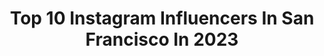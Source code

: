 ---
title: Top 10 Instagram Influencers In San Francisco In 2023
description: >-
  Find top Instagram influencers in San Francisco in 2023. Most popular hashtags: #sanfranciscoblogger #cottagecoreaesthetic #delicious.
platform: Instagram
hits: 1626
text_top: Identify the most popular Instagram influencers on inBeat.
text_bottom: Our search engine has 1626 Instagram influencers like this in San Francisco, United States for you to pitch.
profiles:
  - username: "sadaf_beauty"
    fullname: >-
      Sadaf Beauty
    bio: >-
      📍San Francisco 👇🏼Follow my lifestyle/travel blog @sadaf_beauty_diary Email: contact@sadafbeauty.net
    location: "United States"
    followers: 3866821
    engagement: 725
    commentsToLikes: 0.021434
    id: ck0u21ukoymhd0i19l8xovyot
    verified: true
    hashtags: "#sheinpartner, #sheinx, #sheinforall, #mahsaamini"
  - username: "spottedhumphrey"
    fullname: >-
      Humphrey🐼 & Pota🐻 Frenchie Sibz
    bio: >-
      🐶Frenchie Sibz in San Francisco 🐩Our Shop: @spottedbyhumphrey 🌼Our Product: @mypoopsydaisy ↙️
    location: "United States"
    followers: 123167
    engagement: 727
    commentsToLikes: 0.022086
    id: ck135qnd72r7u0i199w48g7z3
    verified: false
    hashtags: "#frenchiesofig, #spottedbyhumphrey, #spottedinsf, #frenchiepuppy"
  - username: "sfbayfood"
    fullname: >-
      Krista × Aaron | SF Foodies
    bio: >-
      🍚 Our motto: "Rice is life" 🏅 Yelp Elite 📍 San Francisco Bay Area 💌 DM or email for collaborations
    location: "United States"
    followers: 5426
    engagement: 177
    commentsToLikes: 0.049880
    id: ckmw1h6ir80qb0j23004iq356
    verified: false
    hashtags: "#sanjosefoodie, #foodiesofig, #sffoods, #bayareafoodie"
  - username: "mynameisrasha"
    fullname: >-
      Rasha Abdel Reda
    bio: >-
      . Fashion, Decor and everything in between. . Founder of @byrashaofficial . Lebanese in San Francisco 🇺🇸 🇱🇧
    location: "United States"
    followers: 440755
    engagement: 84
    commentsToLikes: 0.073630
    id: ck14lu40hwhsd0i19gw6jiqrc
    verified: false
    hashtags: "#holidayoutfit, #christmastree, #diningroom, #sanfranciscoblogger"
  - username: "_esilanna"
    fullname: >-
      Annalise ♡
    bio: >-
      🇻🇳 kindergarten teacher 🍎 M.A. ED. x San Francisco 💌 collabwithannalise@gmail.com 🍒 I wear cute clothes sometimes
    location: "United States"
    followers: 6557
    engagement: 1948
    commentsToLikes: 0.106224
    id: ckap29iu5xyzz0i78d481j9to
    verified: false
    hashtags: "#stayhome, #brilliantearth, #ad, #twodegreeshotter"
  - username: "haleyivers"
    fullname: >-
      Haley Ivers
    bio: >-
      san francisco bay area 🕊 elevated style, life, beauty (#sephorasquad) haleyivers@infagency.com ♡ tiktok - 113k ↓ shop my style + more
    location: "United States"
    followers: 17961
    engagement: 342
    commentsToLikes: 0.099740
    id: ck1375cec9v6q0i19ey0g8hfy
    verified: false
    hashtags: "#vacationlooks, #solreadyforsummer, #pradashoes, #benefitcosmetics"
  - username: "bigcabbiggerhair"
    fullname: >-
      K A C E Y🍷
    bio: >-
      Wine & food enthusiast 📍Napa & San Francisco | 👩🏻‍⚕️PhD
    location: "United States"
    followers: 21101
    engagement: 554
    commentsToLikes: 0.071958
    id: ck15ugppkn3oz0i19ywzkpt62
    verified: false
    hashtags: "#nationalicecreamday, #sourceofjoy, #myjordanvalentinemiami, #myjordanhouston"
  - username: "shanescurve"
    fullname: >-
      Shanescurve
    bio: >-
      San Francisco, California 📍 Sony A7riii - Zeiss 24mm - Collab - Co Founder of @the_unknownmag
    location: "United States"
    followers: 18037
    engagement: 725
    commentsToLikes: 0.083581
    id: ck0uemfx5lqi00i19o55dprdc
    verified: false
    hashtags: "#moodyfilm, #imaginativeportraits, #humanedge, #thedaily35mm"
  - username: "cristinaviseu"
    fullname: >-
      Cristina 💕 San Francisco
    bio: >-
      💕 Ghibli film vibes 🌸 tiktok 200k!! @cristinaviseu 😌 📍San Francisco ✨ video @fentybeauty 🌸 my art shop @maisonpeaches 💌viseu.c@gmail.com
    location: "United States"
    followers: 20442
    engagement: 4185
    commentsToLikes: 0.011248
    id: ckaorswleolz40i78clw0wbry
    verified: false
    hashtags: "#softaesthetic, #cottagecoreaesthetic, #soft, #picnicdate"
  - username: "mollsmcadam"
    fullname: >-
      Molly McAdam
    bio: >-
      💡los angeles | san francisco ✉️ hello@mollymcadam.com ✖️ fashion + lifestyle + adventure
    location: "United States"
    followers: 57010
    engagement: 380
    commentsToLikes: 0.198501
    id: ck8sxobhqi2mc0j78ezgxhith
    verified: false
    hashtags: "#lifestyleblogger, #revolveme, #revolvearoundtheworld, #lablogger"
---